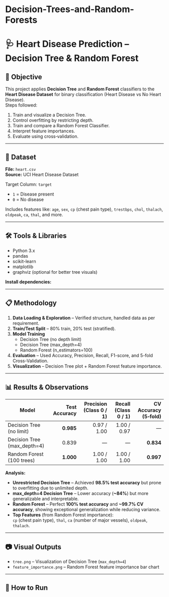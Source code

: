 # Decision-Trees-and-Random-Forests
# 🩺 Heart Disease Prediction – Decision Tree & Random Forest 

## 📌 Objective
This project applies **Decision Tree** and **Random Forest** classifiers to the **Heart Disease Dataset** for binary classification (Heart Disease vs No Heart Disease).  
Steps followed:
1. Train and visualize a Decision Tree.
2. Control overfitting by restricting depth.
3. Train and compare a Random Forest Classifier.
4. Interpret feature importances.
5. Evaluate using cross‑validation.

---

## 📂 Dataset
**File:** `heart.csv`  
**Source:** UCI Heart Disease Dataset  

Target Column: `target`  
- `1` = Disease present  
- `0` = No disease  

Includes features like:
`age`, `sex`, `cp` (chest pain type), `trestbps`, `chol`, `thalach`, `oldpeak`, `ca`, `thal`, and more.

---

## 🛠 Tools & Libraries
- Python 3.x
- pandas
- scikit-learn
- matplotlib
- graphviz (optional for better tree visuals)

**Install dependencies:**


---

## 📋 Methodology
1. **Data Loading & Exploration** – Verified structure, handled data as per requirement.  
2. **Train/Test Split** – 80% train, 20% test (stratified).  
3. **Model Training**  
   - Decision Tree (no depth limit)  
   - Decision Tree (max_depth=4)  
   - Random Forest (n_estimators=100)  
4. **Evaluation** – Used Accuracy, Precision, Recall, F1-score, and 5-fold Cross-Validation.  
5. **Visualization** – Decision Tree plot + Random Forest feature importance.

---

## 📊 Results & Observations

| Model                              | Test Accuracy | Precision (Class 0 / 1) | Recall (Class 0 / 1) | CV Accuracy (5‑fold) |
|------------------------------------|--------------:|------------------------:|---------------------:|---------------------:|
| Decision Tree (no limit)           | **0.985**     | 0.97 / 1.00              | 1.00 / 0.97           | —                    |
| Decision Tree (max_depth=4)        | 0.839         | —                        | —                     | **0.834**            |
| Random Forest (100 trees)          | **1.000**     | 1.00 / 1.00              | 1.00 / 1.00           | **0.997**            |

**Analysis:**
- **Unrestricted Decision Tree** – Achieved **98.5% test accuracy** but prone to overfitting due to unlimited depth.  
- **max_depth=4 Decision Tree** – Lower accuracy (**~84%**) but more generalizable and interpretable.  
- **Random Forest** – Perfect **100% test accuracy** and **~99.7% CV accuracy**, showing exceptional generalization while reducing variance.  
- **Top Features** (from Random Forest importance):  
  `cp` (chest pain type), `thal`, `ca` (number of major vessels), `oldpeak`, `thalach`.

---

## 📷 Visual Outputs
- `tree.png` – Visualization of Decision Tree (`max_depth=4`)  
- `feature_importance.png` – Random Forest feature importance bar chart  

---

## 🚀 How to Run
